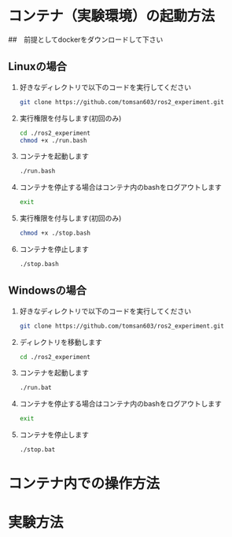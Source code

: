 # コンテナ（実験環境）の起動方法
##　前提としてdockerをダウンロードして下さい

## Linuxの場合

1. 好きなディレクトリで以下のコードを実行してください

    ```bash
    git clone https://github.com/tomsan603/ros2_experiment.git　
    ```

2. 実行権限を付与します(初回のみ)

    ```bash
    cd ./ros2_experiment
    chmod +x ./run.bash
    ```

3. コンテナを起動します

    ```bash
    ./run.bash
    ```

4. コンテナを停止する場合はコンテナ内のbashをログアウトします

    ```bash
    exit
    ```
5. 実行権限を付与します(初回のみ)

    ```bash
    chmod +x ./stop.bash
    ```

6. コンテナを停止します

    ```bash
    ./stop.bash
    ```

## Windowsの場合

1. 好きなディレクトリで以下のコードを実行してください

    ```bash
    git clone https://github.com/tomsan603/ros2_experiment.git　
    ```

2. ディレクトリを移動します

    ```bash
    cd ./ros2_experiment
    ```

3. コンテナを起動します

    ```bash
    ./run.bat
    ```

4. コンテナを停止する場合はコンテナ内のbashをログアウトします

    ```bash
    exit
    ```

5. コンテナを停止します

    ```bash
    ./stop.bat
    ```
# コンテナ内での操作方法
# 実験方法

